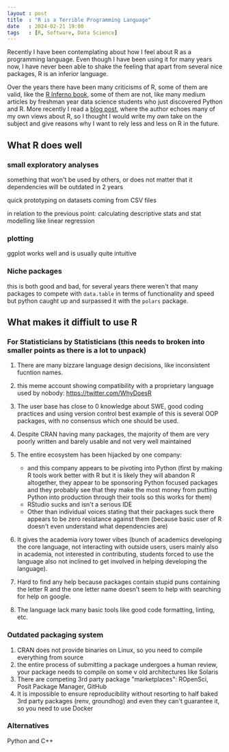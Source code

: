 ```yaml
---
layout : post
title  : "R is a Terrible Programming Language"
date   : 2024-02-21 19:00
tags   : [R, Software, Data Science] 
---
```


Recently I have been contemplating about how I feel about R as a programming
language. Even though I have been using it for many years now, I have never been
able to shake the feeling that apart from several nice packages, R is an
inferior language.

Over the years there have been many criticisms of R, some of them are valid,
like the [R Inferno book][1], some of them are not, like many medium articles by
freshman year data science students who just discovered Python and R. More
recently I read a [blog post][2], where the author echoes many of my own views
about R, so I thought I would write my own take on the subject and give reasons
why I want to rely less and less on R in the future.

## What R does well

### small exploratory analyses

something that won't be used by others, or does not matter that it dependencies
will be outdated in 2 years

quick prototyping on datasets coming from CSV files

in relation to the previous point: calculating descriptive stats and stat
modelling like linear regression

### plotting

ggplot works well and is usually quite intuitive

### Niche packages

this is both good and bad, for several years there weren't that many packages to
compete with `data.table` in terms of functionality and speed but python caught
up and surpassed it with the `polars` package.

## What makes it diffiult to use R

### For Statisticians by Statisticians (this needs to broken into smaller points as there is a lot to unpack)

1. There are many bizzare language design decisions, like inconsistent fucntion
   names.
2. this meme account showing compatibility with a proprietary language used by
   nobody: https://twitter.com/WhyDoesR
3. The user base has close to 0 knowledge about SWE, good coding practices and
   using version control best example of this is several OOP packages, with no
   consensus which one should be used.
4. Despite CRAN having many packages, the majority of them are very poorly
   written and barely usable and not very well maintained
5. The entire ecosystem has been hijacked by one company:

     - and this company appears to be pivoting into Python (first by making R
       tools work better with R but it is likely they will abandon R altogether,
       they appear to be sponsoring Python focused packages and they probably see
       that they make the most money from putting Python into production through
       their tools so this works for them)
     - RStudio sucks and isn't a serious IDE
     - Other than individual voices stating that their packages suck there
       appears to be zero resistance against them (because basic user of R
       doesn't even understand what dependencies are)
6. It gives the academia ivory tower vibes (bunch of academics developing the
   core language, not interacting with outside users, users mainly also in
   academia, not interested in contributing, students forced to use the language
   also not inclined to get involved in helping developing the language).
7. Hard to find any help because packages contain stupid puns containing the
   letter R and the one letter name doesn't seem to help with searching for help
   on google.
8. The language lack many basic tools like good code formatting, linting, etc.

### Outdated packaging system

1. CRAN does not provide binaries on Linux, so you need to compile everything
   from source
2. the entire process of submitting a package undergoes a human review, your
   package needs to compile on some v old architectures like Solaris
3. There are competing 3rd party package "marketplaces": ROpenSci, Posit Package
   Manager, GitHub
4. It is impossible to ensure reproducibility without resorting to half baked
   3rd party packages (renv, groundhog) and even they can't guarantee it, so you
   need to use Docker

### Alternatives

Python and C++


[1]: https://www.burns-stat.com/pages/Tutor/R_inferno.pdf
[2]: https://www.hendrik-erz.de/post/a-rant